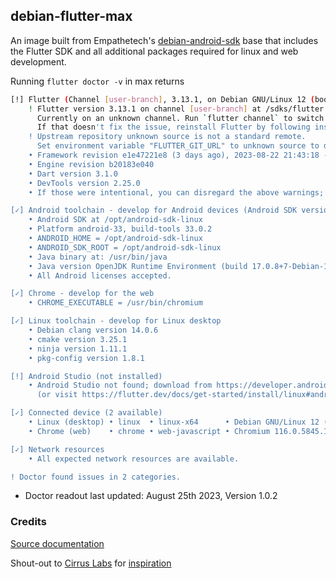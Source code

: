 ## debian-flutter-max

An image built from Empathetech's [debian-android-sdk](../debian-android-sdk/Dockerfile) base that includes the Flutter SDK and all additional packages required for linux and web development.

Running `flutter doctor -v` in max returns

```bash
[!] Flutter (Channel [user-branch], 3.13.1, on Debian GNU/Linux 12 (bookworm) 6.2.0-26-generic, locale en_US)
    ! Flutter version 3.13.1 on channel [user-branch] at /sdks/flutter
      Currently on an unknown channel. Run `flutter channel` to switch to an official channel.
      If that doesn't fix the issue, reinstall Flutter by following instructions at https://flutter.dev/docs/get-started/install.
    ! Upstream repository unknown source is not a standard remote.
      Set environment variable "FLUTTER_GIT_URL" to unknown source to dismiss this error.
    • Framework revision e1e47221e8 (3 days ago), 2023-08-22 21:43:18 -0700
    • Engine revision b20183e040
    • Dart version 3.1.0
    • DevTools version 2.25.0
    • If those were intentional, you can disregard the above warnings; however it is recommended to use "git" directly to perform update checks and upgrades.

[✓] Android toolchain - develop for Android devices (Android SDK version 33.0.2)
    • Android SDK at /opt/android-sdk-linux
    • Platform android-33, build-tools 33.0.2
    • ANDROID_HOME = /opt/android-sdk-linux
    • ANDROID_SDK_ROOT = /opt/android-sdk-linux
    • Java binary at: /usr/bin/java
    • Java version OpenJDK Runtime Environment (build 17.0.8+7-Debian-1deb12u1)
    • All Android licenses accepted.

[✓] Chrome - develop for the web
    • CHROME_EXECUTABLE = /usr/bin/chromium

[✓] Linux toolchain - develop for Linux desktop
    • Debian clang version 14.0.6
    • cmake version 3.25.1
    • ninja version 1.11.1
    • pkg-config version 1.8.1

[!] Android Studio (not installed)
    • Android Studio not found; download from https://developer.android.com/studio/index.html
      (or visit https://flutter.dev/docs/get-started/install/linux#android-setup for detailed instructions).

[✓] Connected device (2 available)
    • Linux (desktop) • linux  • linux-x64      • Debian GNU/Linux 12 (bookworm) 6.2.0-26-generic
    • Chrome (web)    • chrome • web-javascript • Chromium 116.0.5845.110 built on Debian 12.1, running on Debian 12.1

[✓] Network resources
    • All expected network resources are available.

! Doctor found issues in 2 categories.
```
* Doctor readout last updated: August 25th 2023, Version 1.0.2

### Credits

[Source documentation](https://docs.flutter.dev/get-started/install/linux)

Shout-out to [Cirrus Labs](https://github.com/cirruslabs/) for [inspiration](https://github.com/cirruslabs/docker-images-flutter/tree/master/sdk/Dockerfile)